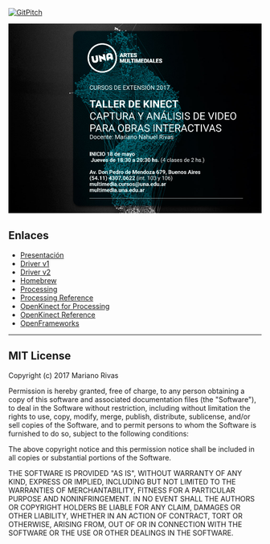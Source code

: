[![GitPitch](https://gitpitch.com/assets/badge.svg)](https://gitpitch.com/colormono/kinect-notes/master?grs=github&t=white)

![COVER](assets/2017-mm-curso-kinect-facebook.jpg)

## Enlaces
- [Presentación](https://gitpitch.com/colormono/kinect-notes/master?grs=github&t=white)
- [Driver v1](https://github.com/OpenKinect/libfreenect)
- [Driver v2](https://github.com/OpenKinect/libfreenect2)
- [Homebrew](http://brew.sh/)
- [Processing](http://processing.org/)
- [Processing Reference](https://processing.org/reference/)
- [OpenKinect for Processing](https://github.com/shiffman/OpenKinect-for-Processing)
- [OpenKinect Reference](http://shiffman.net/p5/kinect/)
- [OpenFrameworks](http://openframeworks.cc/)

---

## MIT License

Copyright (c) 2017 Mariano Rivas

Permission is hereby granted, free of charge, to any person obtaining a copy
of this software and associated documentation files (the "Software"), to deal
in the Software without restriction, including without limitation the rights
to use, copy, modify, merge, publish, distribute, sublicense, and/or sell
copies of the Software, and to permit persons to whom the Software is
furnished to do so, subject to the following conditions:

The above copyright notice and this permission notice shall be included in all
copies or substantial portions of the Software.

THE SOFTWARE IS PROVIDED "AS IS", WITHOUT WARRANTY OF ANY KIND, EXPRESS OR
IMPLIED, INCLUDING BUT NOT LIMITED TO THE WARRANTIES OF MERCHANTABILITY,
FITNESS FOR A PARTICULAR PURPOSE AND NONINFRINGEMENT. IN NO EVENT SHALL THE
AUTHORS OR COPYRIGHT HOLDERS BE LIABLE FOR ANY CLAIM, DAMAGES OR OTHER
LIABILITY, WHETHER IN AN ACTION OF CONTRACT, TORT OR OTHERWISE, ARISING FROM,
OUT OF OR IN CONNECTION WITH THE SOFTWARE OR THE USE OR OTHER DEALINGS IN THE
SOFTWARE.
